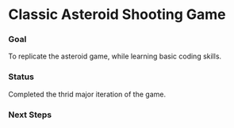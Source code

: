 # Classic Asteroid Shooting Game

### Goal
To replicate the asteroid game, while learning basic coding skills.

### Status
Completed the thrid major iteration of the game.

### Next Steps

